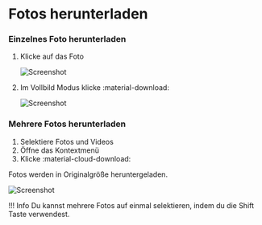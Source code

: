 # Fotos herunterladen #
### Einzelnes Foto herunterladen ###

1. Klicke auf das Foto

    ![Screenshot](img/download-1.png)
    
2. Im Vollbild Modus klicke :material-download:

    ![Screenshot](img/download-2.png)

### Mehrere Fotos herunterladen ###

1. Selektiere Fotos und Videos
2. Öffne das Kontextmenü
3. Klicke :material-cloud-download:

Fotos werden in Originalgröße heruntergeladen.

   ![Screenshot](img/multi-download.png)

!!! Info
    Du kannst mehrere Fotos auf einmal selektieren, indem du die Shift Taste verwendest.
